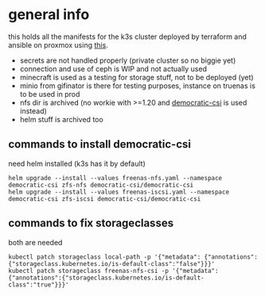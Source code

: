 # general info
this holds all the manifests for the k3s cluster deployed by terraform and ansible on proxmox using [this](https://gitlab.com/insanitywholesale/infra/-/tree/master/terraform/proxmox).
- secrets are not handled properly (private cluster so no biggie yet)
- connection and use of ceph is WIP and not actually used
- minecraft is used as a testing for storage stuff, not to be deployed (yet)
- minio from gifinator is there for testing purposes, instance on truenas is to be used in prod
- nfs dir is archived (no workie with >=1.20 and [democratic-csi](https://github.com/democratic-csi/democratic-csi) is used instead)
- helm stuff is archived too

## commands to install democratic-csi
need helm installed (k3s has it by default)
```
helm upgrade --install --values freenas-nfs.yaml --namespace democratic-csi zfs-nfs democratic-csi/democratic-csi
helm upgrade --install --values freenas-iscsi.yaml --namespace democratic-csi zfs-iscsi democratic-csi/democratic-csi
```

## commands to fix storageclasses
both are needed
```
kubectl patch storageclass local-path -p '{"metadata": {"annotations":{"storageclass.kubernetes.io/is-default-class":"false"}}}'
kubectl patch storageclass freenas-nfs-csi -p '{"metadata": {"annotations":{"storageclass.kubernetes.io/is-default-class":"true"}}}'
```

